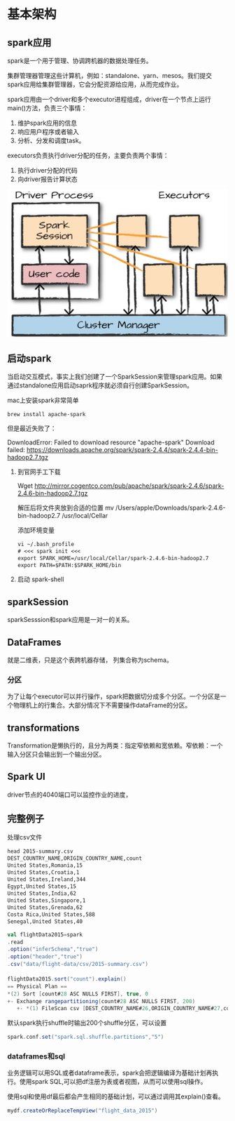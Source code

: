# 基本架构

## spark应用

spark是一个用于管理、协调跨机器的数据处理任务。

集群管理器管理这些计算机，例如：standalone、yarn、mesos。我们提交spark应用给集群管理器，它会分配资源给应用，从而完成作业。

spark应用由一个driver和多个executor进程组成，driver在一个节点上运行main()方法，负责三个事情：

1. 维护spark应用的信息
2. 响应用户程序或者输入
3. 分析、分发和调度task。

executors负责执行driver分配的任务，主要负责两个事情：

1. 执行driver分配的代码
2. 向driver报告计算状态

<img src="2、简介.assets/image-20200703144554920.png" alt="image-20200703144554920" style="zoom:50%;" />

## 启动spark

当启动交互模式，事实上我们创建了一个SparkSession来管理spark应用。如果通过standalone应用启动saprk程序就必须自行创建SparkSession。

mac上安装spark非常简单

```shell
brew install apache-spark
```

但是最近失败了：

  DownloadError: Failed to download resource "apache-spark"
  Download failed: https://downloads.apache.org/spark/spark-2.4.4/spark-2.4.4-bin-hadoop2.7.tgz

1. 到官网手工下载

   Wget http://mirror.cogentco.com/pub/apache/spark/spark-2.4.6/spark-2.4.6-bin-hadoop2.7.tgz

   解压后将文件夹放到合适的位置
   mv /Users/apple/Downloads/spark-2.4.6-bin-hadoop2.7 /usr/local/Cellar

   添加环境变量

   ```shell
   vi ~/.bash_profile
   # <<< spark init <<<
   export SPARK_HOME=/usr/local/Cellar/spark-2.4.6-bin-hadoop2.7
   export PATH=$PATH:$SPARK_HOME/bin
   ```

   

2. 启动
   spark-shell

## sparkSession

sparkSesssion和spark应用是一对一的关系。

## DataFrames

就是二维表，只是这个表跨机器存储， 列集合称为schema。

### 分区

为了让每个executor可以并行操作，spark把数据切分成多个分区。一个分区是一个物理机上的行集合。大部分情况下不需要操作dataFrame的分区。

## transformations

Transformation是懒执行的，且分为两类：指定窄依赖和宽依赖。窄依赖：一个输入分区只会输出到一个输出分区。

## Spark UI

driver节点的4040端口可以监控作业的进度，

## 完整例子

处理csv文件

```shell
head 2015-summary.csv 
DEST_COUNTRY_NAME,ORIGIN_COUNTRY_NAME,count
United States,Romania,15
United States,Croatia,1
United States,Ireland,344
Egypt,United States,15
United States,India,62
United States,Singapore,1
United States,Grenada,62
Costa Rica,United States,588
Senegal,United States,40
```

```scala
val flightData2015=spark
.read
.option("inferSchema","true")
.option("header","true")
.csv("data/flight-data/csv/2015-summary.csv")

flightData2015.sort("count").explain()
== Physical Plan ==
*(2) Sort [count#28 ASC NULLS FIRST], true, 0
+- Exchange rangepartitioning(count#28 ASC NULLS FIRST, 200)
   +- *(1) FileScan csv [DEST_COUNTRY_NAME#26,ORIGIN_COUNTRY_NAME#27,count#28] Batched: false, Format: CSV, Location: InMemoryFileIndex[file:/Users/chengxingfu/code/my/TechWorld/code/spark/Spark-The-Definitive-Guide..., PartitionFilters: [], PushedFilters: [], ReadSchema: struct<DEST_COUNTRY_NAME:string,ORIGIN_COUNTRY_NAME:string,count:int>
```

默认spark执行shuffle时输出200个shuffle分区，可以设置

```scala
spark.conf.set("spark.sql.shuffle.partitions","5")
```

### dataframes和sql

业务逻辑可以用SQL或者dataframe表示，spark会把逻辑编译为基础计划再执行。使用spark SQL,可以把df注册为表或者视图，从而可以使用sql操作。

使用sql和使用df最后都会产生相同的基础计划，可以通过调用其explain()查看。

```scala
mydf.createOrReplaceTempView("flight_data_2015")
```

